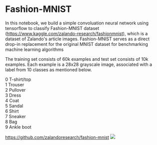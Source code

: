 # Fashion-MNIST
In this notebook, we build a simple convoluation neural network using tensorflow to classify Fashion-MNIST dataset
(https://www.kaggle.com/zalando-research/fashionmnist), which is a dataset of Zalando's article images. 
Fashion-MNIST serves as a direct drop-in replacement for the original MNIST dataset for benchmarking 
machine learning algorithms 

The training set consists of 60k examples and test set consists of 10k examples. Each example is a 28x28 grayscale image, 
associated with a label from 10 classes as mentioned below. 

0 T-shirt/top <br>
1 Trouser <br>
2 Pullover <br>
3 Dress <br>
4 Coat <br>
5 Sandal <br>
6 Shirt <br>
7 Sneaker <br>
8 Bag <br>
9 Ankle boot

https://github.com/zalandoresearch/fashion-mnist
<img src="https://github.com/zalandoresearch/fashion-mnist/blob/master/doc/img/fashion-mnist-sprite.png">
